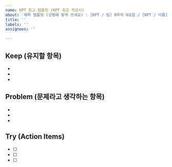 ```yaml
---
name: KPT 회고 템플릿 (KPT 회고 작성시)
about: '제목 템플릿 (상황에 맞게 쓰세요) : [KPT / 팀] 0주차 0요일 / [KPT / 이름] 0주차 0요일'
title: ''
labels: ''
assignees: ''

---
```


## **Keep (유지할 항목)**

- 
- 
- 

## **Problem (문제라고 생각하는 항목)**

- 
- 
- 

## **Try (Action Items)**

- [ ]  
- [ ]  
- [ ]
